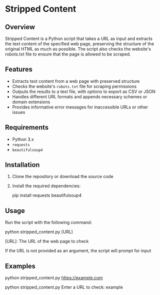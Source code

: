 # Stripped Content

## Overview

Stripped Content is a Python script that takes a URL as input and extracts the text content of the specified web page, preserving the structure of the original HTML as much as possible. The script also checks the website's robots.txt file to ensure that the page is allowed to be scraped.

## Features

- Extracts text content from a web page with preserved structure
- Checks the website's `robots.txt` file for scraping permissions
- Outputs the results to a text file, with options to export as CSV or JSON
- Handles different URL formats and appends necessary schemes or domain extensions
- Provides informative error messages for inaccessible URLs or other issues

## Requirements

- Python 3.x
- `requests`
- `beautifulsoup4`

## Installation

1. Clone the repository or download the source code
2. Install the required dependencies:

   pip install requests beautifulsoup4

## Usage

Run the script with the following command:

python stripped_content.py [URL]

[URL]: The URL of the web page to check

If the URL is not provided as an argument, the script will prompt for input

## Examples

python stripped_content.py https://example.com

python stripped_content.py
Enter a URL to check: example
